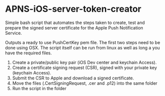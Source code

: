 # APNS-iOS-server-token-creator
Simple bash script that automates the steps taken to create, test and prepare the signed server certificate for the Apple Push Notification Service.

Outputs a ready to use PushCertKey pem file.
The first two steps need to be done using OSX. The script itself can be run from linux as well as long a you have the required files.

1. Create a private/public key pair (iOS Dev center and keychain Access).
2. Create a certificate signing request (CSR), signed with your private key (keychain Access).
3. Submit the CSR to Apple and download a signed certificate.
4. Move the files (.CertSigningRequest, .cer and .p12) into the same folder
5. Run the script in the folder
